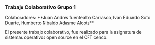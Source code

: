 ### Trabajo Colaborativo Grupo 1

<p>
Colaboradores:
**Juan Andres fuentealba Carrasco,
Ivan Eduardo Soto Duarte,
Humberto Nibaldo Adasme Alcota**
</p>

<p>
El presente trabajo colaborativo, fue realizado para la asignatura de sistemas operativos open source en el CFT cenco.
</p>
